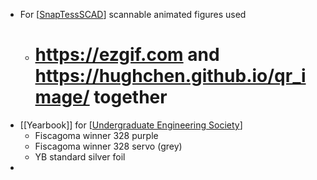 - For [[SnapTessSCAD]] scannable animated figures used
	- https://ezgif.com and https://hughchen.github.io/qr_image/ together
	  =======
- [[Yearbook]] for [[Undergraduate Engineering Society]]
	- Fiscagoma winner 328 purple
	- Fiscagoma winner 328 servo (grey)
	- YB standard silver foil
-

[//begin]: # "Autogenerated link references for markdown compatibility"
[SnapTessSCAD]: ../pages-ls/SnapTessSCAD "SnapTessSCAD"
[Undergraduate Engineering Society]: <../pages-ls/Undergraduate Engineering Society> "Undergraduate Engineering Society"
[//end]: # "Autogenerated link references"